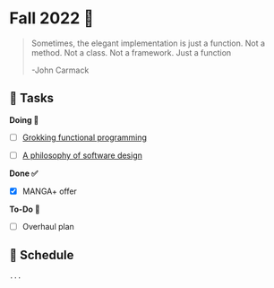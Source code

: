 # Fall 2022 🍁

> Sometimes, the elegant implementation is just a function. Not a method. Not a class. Not a framework. Just a function
>
> -John Carmack

## 🚀 Tasks

**Doing 🚧**

- [ ] [Grokking functional programming](tasks/grokking-functional-programming.md)
- [ ] [A philosophy of software design](tasks/a-philosophy-of-software-design.md)


**Done ✅**

- [x] MANGA+ offer

**To-Do 🌱**

- [ ] Overhaul plan

## 🌾 Schedule

```
...
```
